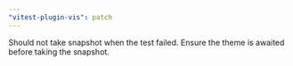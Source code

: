 ```yaml
---
"vitest-plugin-vis": patch
---
```


Should not take snapshot when the test failed.
Ensure the theme is awaited before taking the snapshot.

